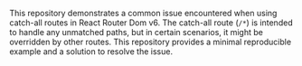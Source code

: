 This repository demonstrates a common issue encountered when using catch-all routes in React Router Dom v6.  The catch-all route (`/*`) is intended to handle any unmatched paths, but in certain scenarios, it might be overridden by other routes. This repository provides a minimal reproducible example and a solution to resolve the issue.